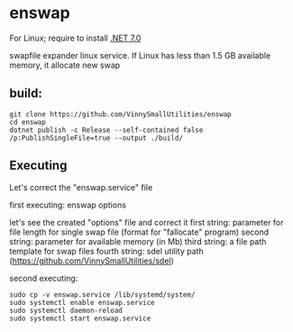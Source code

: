 # enswap
For Linux; require to install [.NET 7.0](https://dotnet.microsoft.com/download)

swapfile expander linux service. If Linux has less than 1.5 GB available memory, it allocate new swap

## build:

    git clone https://github.com/VinnySmallUtilities/enswap
    cd enswap
    dotnet publish -c Release --self-contained false /p:PublishSingleFile=true --output ./build/


## Executing
Let's correct the "enswap.service" file


first executing:
    enswap options


let's see the created "options" file and correct it
    first string:  parameter for file length for single swap file (format for "fallocate" program)
    second string: parameter for available memory (in Mb)
    third string:  a file path template for swap files
    fourth string: sdel utility path (https://github.com/VinnySmallUtilities/sdel)


second executing:

    sudo cp -v enswap.service /lib/systemd/system/
    sudo systemctl enable enswap.service
    sudo systemctl daemon-reload
    sudo systemctl start enswap.service

